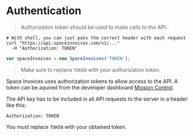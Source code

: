 # Authentication

> Authorization token should be used to make calls to the API:

```shell
# With shell, you can just pass the correct header with each request
curl "https://api.spaceinvoices.com/v1/..."
  -H "Authorization: TOKEN"
```

```javascript
var spaceInvoices = new SpaceInvoices('TOKEN');
```

> Make sure to replace `TOKEN` with your authorization token.

Space Invoices uses authorization tokens to allow access to the API. A token can be aquired from the developer dashboard [Mission Control](http://spaceinvoices.com/signup).

The API key has to be included in all API requests to the server in a header like this:

`Authorization: TOKEN`

<aside class="notice">You must replace <code>TOKEN</code> with your obtained token.</aside>
